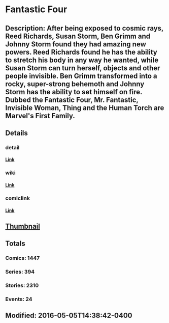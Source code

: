 # Fantastic Four
## Description: After being exposed to cosmic rays, Reed Richards, Susan Storm, Ben Grimm and Johnny Storm found they had amazing new powers. Reed Richards found he has the ability to stretch his body in any way he wanted, while Susan Storm can turn herself, objects and other people invisible. Ben Grimm transformed into a rocky, super-strong behemoth and Johnny Storm has the ability to set himself on fire. Dubbed the Fantastic Four, Mr. Fantastic, Invisible Woman, Thing and the Human Torch are Marvel's First Family.
## Details
### detail
#### [Link](http://marvel.com/comics/characters/1009299/fantastic_four?utm_campaign=apiRef&utm_source=225578a89fc76f3d20fbffda5d17a88d)
### wiki
#### [Link](http://marvel.com/universe/Fantastic_Four?utm_campaign=apiRef&utm_source=225578a89fc76f3d20fbffda5d17a88d)
### comiclink
#### [Link](http://marvel.com/comics/characters/1009299/fantastic_four?utm_campaign=apiRef&utm_source=225578a89fc76f3d20fbffda5d17a88d)
## [Thumbnail](http://i.annihil.us/u/prod/marvel/i/mg/9/60/50febc4f55525.jpg)
## Totals
### Comics: 1447
### Series: 394
### Stories: 2310
### Events: 24
## Modified: 2016-05-05T14:38:42-0400